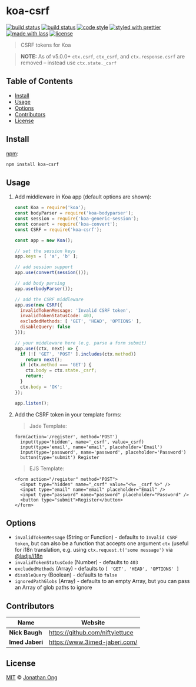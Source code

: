 # koa-csrf

[![build status](https://github.com/koajs/csrf/actions/workflows/ci.yml/badge.svg)](https://github.com/koajs/csrf/actions/workflows/ci.yml)
[![build status](https://img.shields.io/travis/koajs/csrf.svg)](https://travis-ci.com/koajs/csrf)
[![code style](https://img.shields.io/badge/code_style-XO-5ed9c7.svg)](https://github.com/sindresorhus/xo)
[![styled with prettier](https://img.shields.io/badge/styled_with-prettier-ff69b4.svg)](https://github.com/prettier/prettier)
[![made with lass](https://img.shields.io/badge/made_with-lass-95CC28.svg)](https://lass.js.org)
[![license](https://img.shields.io/github/license/koajs/csrf.svg)](LICENSE)

> CSRF tokens for Koa

> **NOTE:** As of v5.0.0+ `ctx.csrf`, `ctx_csrf`, and `ctx.response.csrf` are removed – instead use `ctx.state._csrf`


## Table of Contents

* [Install](#install)
* [Usage](#usage)
* [Options](#options)
* [Contributors](#contributors)
* [License](#license)


## Install

[npm][]:

```sh
npm install koa-csrf
```


## Usage

1. Add middleware in Koa app (default options are shown):

   ```js
   const Koa = require('koa');
   const bodyParser = require('koa-bodyparser');
   const session = require('koa-generic-session');
   const convert = require('koa-convert');
   const CSRF = require('koa-csrf');

   const app = new Koa();

   // set the session keys
   app.keys = [ 'a', 'b' ];

   // add session support
   app.use(convert(session()));

   // add body parsing
   app.use(bodyParser());

   // add the CSRF middleware
   app.use(new CSRF({
     invalidTokenMessage: 'Invalid CSRF token',
     invalidTokenStatusCode: 403,
     excludedMethods: [ 'GET', 'HEAD', 'OPTIONS' ],
     disableQuery: false
   }));

   // your middleware here (e.g. parse a form submit)
   app.use((ctx, next) => {
     if (![ 'GET', 'POST' ].includes(ctx.method))
       return next();
     if (ctx.method === 'GET') {
       ctx.body = ctx.state._csrf;
       return;
     }
     ctx.body = 'OK';
   });

   app.listen();
   ```

2. Add the CSRF token in your template forms:

   > Jade Template:

   ```jade
   form(action='/register', method='POST')
     input(type='hidden', name='_csrf', value=_csrf)
     input(type='email', name='email', placeholder='Email')
     input(type='password', name='password', placeholder='Password')
     button(type='submit') Register
   ```

   > EJS Template:

   ```ejs
   <form action="/register" method="POST">
     <input type="hidden" name="_csrf" value="<%= _csrf %>" />
     <input type="email" name="email" placeholder="Email" />
     <input type="password" name="password" placeholder="Password" />
     <button type="submit">Register</button>
   </form>
   ```


## Options

* `invalidTokenMessage` (String or Function) - defaults to `Invalid CSRF token`, but can also be a function that accepts one argument `ctx` (useful for i18n translation, e.g. using `ctx.request.t('some message')` via [@ladjs/i18n][]
* `invalidTokenStatusCode` (Number) - defaults to `403`
* `excludedMethods` (Array) - defaults to `[ 'GET', 'HEAD', 'OPTIONS' ]`
* `disableQuery` (Boolean) - defaults to `false`
* `ignoredPathGlobs` (Array) - defaults to an empty Array, but you can pass an Array of glob paths to ignore


## Contributors

| Name            | Website                           |
| --------------- | --------------------------------- |
| **Nick Baugh**  | <https://github.com/niftylettuce> |
| **Imed Jaberi** | <https://www.3imed-jaberi.com/>   |


## License

[MIT](LICENSE) © [Jonathan Ong](http://jongleberry.com)


##

[@ladjs/i18n]: https://github.com/ladjs/i18n

[npm]: https://www.npmjs.com/
